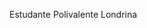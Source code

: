 Estudante Polivalente Londrina

<!---
Witor-WT/Witor-WT is a ✨ special ✨ repository because its `README.md` (this file) appears on your GitHub profile.
You can click the Preview link to take a look at your changes.
--->

